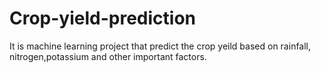 # Crop-yield-prediction

It is machine learning project that predict the crop yeild based on rainfall, nitrogen,potassium and other important factors.
